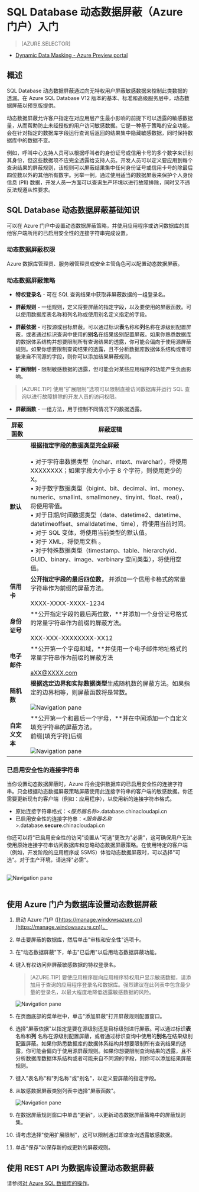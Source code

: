 <properties 
   pageTitle="SQL Database 动态数据屏蔽（Azure 门户）入门" 
   description="如何开始在 Azure 门户中使用 SQL Database 动态数据屏蔽" 
   services="sql-database" 
   documentationCenter="" 
   authors="nadavhelfman" 
   manager="jeffreyg" 
   editor="v-romcal"/>

<tags
   ms.service="sql-database"
   ms.date="03/25/2015"
   wacn.date="05/25/2015"
   />

# SQL Database 动态数据屏蔽（Azure 门户）入门


> [AZURE.SELECTOR]
- [Dynamic Data Masking - Azure Preview portal](/documentation/articles/sql-database-dynamic-data-masking-get-started)


## 概述

SQL Database 动态数据屏蔽通过向无特权用户屏蔽敏感数据来控制此类数据的透漏。在 Azure SQL Database V12 版本的基本、标准和高级服务层中，动态数据屏蔽以预览版提供。

动态数据屏蔽允许客户指定在对应用层产生最小影响的前提下可以透露的敏感数据量，从而帮助防止未经授权的用户访问敏感数据。它是一种基于策略的安全功能，会在针对指定的数据库字段运行查询后返回的结果集中隐藏敏感数据，同时保持数据库中的数据不变。

例如，呼叫中心支持人员可以根据呼叫者的身份证号或信用卡号的多个数字来识别其身份，但这些数据项不应完全透露给支持人员。开发人员可以定义要应用到每个查询结果的屏蔽规则，该规则可以屏蔽结果集中任何身份证号或信用卡号的除最后四位数以外的其他所有数字。另举一例，通过使用适当的数据屏蔽来保护个人身份信息 (PII) 数据，开发人员一方面可以查询生产环境以进行故障排除，同时又不违反法规遵从性要求。

## SQL Database 动态数据屏蔽基础知识

可以在 Azure 门户中设置动态数据屏蔽策略，并使用应用程序或访问数据库的其他客户端所用的已启用安全性的连接字符串完成设置。


### 动态数据屏蔽权限

Azure 数据库管理员、服务器管理员或安全主管角色可以配置动态数据屏蔽。

### 动态数据屏蔽策略

* **特权登录名** - 可在 SQL 查询结果中获取非屏蔽数据的一组登录名。
  
* **屏蔽规则** - 一组规则，定义将要屏蔽的指定字段，以及要使用的屏蔽函数。可以使用数据库表名称和列名称或使用别名定义指定的字段。

* **屏蔽依据** - 可按源或目标屏蔽。可以通过标识**表**名称和**列**名称在源级别配置屏蔽，或者通过标识查询中使用的**别名**在结果级别配置屏蔽。如果你熟悉数据库的数据体系结构并想要限制所有查询结果的透露，你可能会偏向于使用源屏蔽规则。如果你想要限制查询结果的透露，且不分析数据库数据体系结构或者可能来自不同源的字段，则你可以添加结果屏蔽规则。  
  
* **扩展限制** - 限制敏感数据的透露，但可能会对某些应用程序的功能产生负面影响。

>[AZURE.TIP] 使用"扩展限制"选项可以限制直接访问数据库并运行 SQL 查询以进行故障排除的开发人员的访问权限。

* **屏蔽函数** - 一组方法，用于控制不同情况下的数据透露。

| 屏蔽函数 | 屏蔽逻辑 |
|----------|---------------|
| **默认**  |**根据指定字段的数据类型完全屏蔽**<br/><br/>• 对于字符串数据类型（nchar、ntext、nvarchar），将使用 XXXXXXXX；如果字段大小小于 8 个字符，则使用更少的 X。<br/>• 对于数字数据类型（bigint、bit、decimal、int、money、numeric、smallint、smallmoney、tinyint、float、real），将使用零值。<br/>• 对于日期/时间数据类型（date、datetime2、datetime、datetimeoffset、smalldatetime、time），将使用当前时间。<br/>• 对于 SQL 变体，将使用当前类型的默认值。<br/>• 对于 XML，将使用文档 <masked/>。<br/>• 对于特殊数据类型（timestamp、table、hierarchyid、GUID、binary、image、varbinary 空间类型），将使用空值。
| **信用卡** |**公开指定字段的最后四位数，** 并添加一个信用卡格式的常量字符串作为前缀的屏蔽方法。<br/><br/>XXXX-XXXX-XXXX-1234|
| **身份证号** |**公开指定字段的最后两位数，**并添加一个身份证号格式的常量字符串作为前缀的屏蔽方法。<br/><br/>XXX-XXX-XXXXXXXX-XX12 |
| **电子邮件** | **公开第一个字母和域，**并使用一个电子邮件地址格式的常量字符串作为前缀的屏蔽方法<br/><br/>aXX@XXXX.com |
| **随机数** | **根据选定边界和实际数据类型**生成随机数的屏蔽方法。如果指定的边界相等，则屏蔽函数将是常数。<br/><br/>![Navigation pane][Image1] |
| **自定义文本** | **公开第一个和最后一个字母，**并在中间添加一个自定义填充字符串的屏蔽方法。<br/>前缀[填充字符]后缀<br/><br/>![Navigation pane][Image2] |

  
<a name="Anchor1"></a>
### 已启用安全性的连接字符串

当你设置动态数据屏蔽时，Azure 将会提供数据库的已启用安全性的连接字符串。只会根据动态数据屏蔽策略屏蔽使用此连接字符串的客户端的敏感数据。你还需要更新现有的客户端（例如：应用程序），以使用新的连接字符串格式。

* 原始连接字符串格式：<*服务器名称*>.database.chinacloudapi.cn
* 已启用安全性的连接字符串：<*服务器名称*>.database.**secure**.chinacloudapi.cn

你还可以将"已启用安全性的访问"设置从"可选"更改为"必需"，这可确保用户无法使用原始连接字符串访问数据库和忽略动态数据屏蔽策略。在使用特定的客户端（例如，开发阶段的应用程序或 SSMS）体验动态数据屏蔽时，可以选择"可选"。对于生产环境，请选择"必需"。<br/><br/>

![Navigation pane][Image3]<br/><br/>

## 使用 Azure 门户为数据库设置动态数据屏蔽

1. 启动 Azure 门户 ([https://manage.windowsazure.cn](https://manage.windowsazure.cn))。

2. 单击要屏蔽的数据库，然后单击"审核和安全性"选项卡。

3. 在"动态数据屏蔽"下，单击"已启用"以启用动态数据屏蔽功能。  

4. 键入有权访问非屏蔽敏感数据的特权登录名。

	>[AZURE.TIP] 要使应用程序层向应用程序特权用户显示敏感数据，请添加用于查询的应用程序登录名和数据库。强烈建议在此列表中包含最少量的登录名，以最大程度地降低透露敏感数据的风险。

	![Navigation pane][Image4]

5. 在页面底部的菜单栏中，单击"添加屏蔽"打开屏蔽规则配置窗口。

6. 选择"屏蔽依据"以指定是要在源级别还是目标级别进行屏蔽。可以通过标识**表**名称和**列** 名称在源级别配置屏蔽，或者通过标识查询中使用的**别名**在结果级别配置屏蔽。如果你熟悉数据库的数据体系结构并想要限制所有查询结果的透露，你可能会偏向于使用源屏蔽规则。如果你想要限制查询结果的透露，且不分析数据库数据体系结构或者可能来自不同源的字段，则你可以添加结果屏蔽规则。

7. 键入"表名称"和"列名称"或"别名"，以定义要屏蔽的指定字段。

8. 从敏感数据屏蔽类别列表中选择"屏蔽函数"。

	![Navigation pane][Image5] 
 	
9. 在数据屏蔽规则窗口中单击"更新"，以更新动态数据屏蔽策略中的屏蔽规则集。

10. 请考虑选择"使用扩展限制"，这可以限制通过即席查询透露敏感数据。

11. 单击"保存"以保存新的或更新的屏蔽规则。

## 使用 REST API 为数据库设置动态数据屏蔽

请参阅[对 Azure SQL 数据库的操作](https://msdn.microsoft.com/zh-CN/library/dn505719.aspx)。

[Image1]: ./media/sql-database-dynamic-data-masking-get-started-portal/1_DDM_Random_number.png
[Image2]: ./media/sql-database-dynamic-data-masking-get-started-portal/2_DDM_Custom_text.png
[Image3]: ./media/sql-database-dynamic-data-masking-get-started-portal/3_DDM_Current_Preview.png
[Image4]: ./media/sql-database-dynamic-data-masking-get-started-portal/4_DMM_Policy_Classic_Portal.png
[Image5]: ./media/sql-database-dynamic-data-masking-get-started-portal/5_DDM_Add_Masking_Rule_Classic_Portal.png

<!--HONumber=55-->